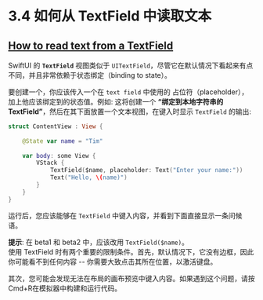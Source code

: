 # 3.4 如何从 TextField 中读取文本

## [How to read text from a TextField](https://www.hackingwithswift.com/quick-start/swiftui/how-to-read-text-from-a-textfield)

SwiftUI 的 **`TextField`** 视图类似于 `UITextField`，尽管它在默认情况下看起来有点不同，并且非常依赖于状态绑定（binding to state）。

要创建一个，你应该传入一个在 `text field` 中使用的 占位符（placeholder），加上他应该绑定到的状态值。例如: 这将创建一个 **“绑定到本地字符串的 TextField”**，然后在其下面放置一个文本视图，在键入时显示 `TextField` 的输出:

```swift
struct ContentView : View {
    
    @State var name = "Tim"
    
    var body: some View {
        VStack {
            TextField($name, placeholder: Text("Enter your name:"))
            Text("Hello, \(name)")
        }
    }
}
```

运行后，您应该能够在 `TextField` 中键入内容，并看到下面直接显示一条问候语。

**提示**: 在 beta1 和 beta2 中，应该改用 `TextField($name)`。  
使用 TextField 时有两个重要的限制条件。首先，默认情况下，它没有边框，因此你可能看不到任何内容 -- 你需要大致点击其所在位置，以激活键盘。

其次，您可能会发现无法在布局的画布预览中键入内容。如果遇到这个问题，请按Cmd+R在模拟器中构建和运行代码。

